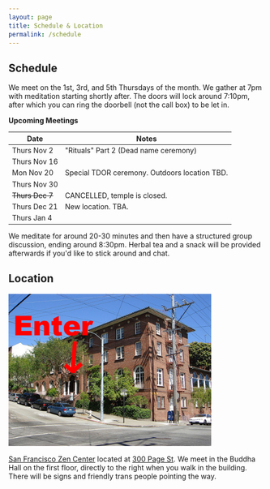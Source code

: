 ```yaml
---
layout: page
title: Schedule & Location
permalink: /schedule
---
```


## Schedule

We meet on the 1st, 3rd, and 5th Thursdays of the month. We gather at 7pm with meditation starting shortly after. The doors will lock around 7:10pm, after which you can ring the doorbell (not the call box) to be let in.

**Upcoming Meetings**

| Date          | Notes
|---------------|--------
| Thurs Nov 2   | "Rituals" Part 2 (Dead name ceremony)
| Thurs Nov 16  |
| Mon Nov 20    | Special TDOR ceremony. Outdoors location TBD.
| Thurs Nov 30  |
| ~~Thurs Dec 7~~ | CANCELLED, temple is closed.
| Thurs Dec 21  | New location. TBA.
| Thurs Jan 4	|


We meditate for around 20-30 minutes and then have a structured group discussion, ending around 8:30pm. Herbal tea and a snack will be provided afterwards if you'd like to stick around and chat.


## Location

<img src="images/sfzc.jpg" alt="a photo of the meeting place with an arrow pointing to the entrance" width="400px"/>

[San Francisco Zen Center](https://sfzc.org) located at [300 Page St](https://goo.gl/maps/1tYkRHUwu3E2i5rz5). We meet in the Buddha Hall on the first floor, directly to the right when you walk in the building. There will be signs and friendly trans people pointing the way.

